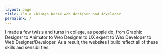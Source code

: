 ```yaml
---
layout: page
title: I’m a Chicago based web designer and developer.
permalink: /
---
```


I made a few twists and turns in college, as people do, from Graphic Designer to Animator to Web Designer to UX expert to Web Developer to Web Designer/Developer. As a result, the websites I build reflect all of these skills and sensibilities.
